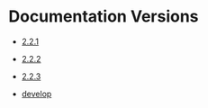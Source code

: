 # Documentation Versions


- <a href="/2.2.1" target="_self">2.2.1</a>

- <a href="/2.2.2" target="_self">2.2.2</a>

- <a href="/2.2.3" target="_self">2.2.3</a>

- <a href="/develop" target="_self">develop</a>
